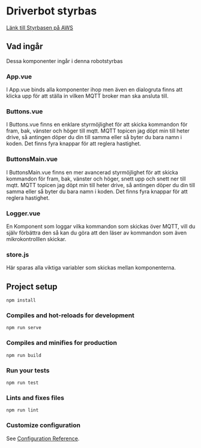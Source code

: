 # Driverbot styrbas
[Länk till Styrbasen på AWS](http://robodriver.s3.amazonaws.com/index.html)

## Vad ingår
Dessa komponenter ingår i denna robotstyrbas

### App.vue
I App.vue binds alla komponenter ihop men även en dialogruta finns att klicka upp för att ställa in vilken MQTT broker man ska ansluta till.

### Buttons.vue
I Buttons.vue finns en enklare styrmöjlighet för att skicka kommandon för fram, bak, vänster och höger till mqtt.
MQTT topicen jag döpt min till heter drive, så antingen döper du din till samma eller så byter du bara namn i koden.
Det finns fyra knappar för att reglera hastighet.
### ButtonsMain.vue
I ButtonsMain.vue finns en mer avancerad styrmöjlighet för att skicka kommandon för fram, bak, vänster och höger, snett upp  och snett ner till mqtt.
MQTT topicen jag döpt min till heter drive, så antingen döper du din till samma eller så byter du bara namn i koden.
Det finns fyra knappar för att reglera hastighet.

### Logger.vue
En Komponent som loggar vilka kommandon som skickas över MQTT, vill du själv förbättra den så kan du göra att den läser av kommandon som även mikrokontrolllen skickar.

### store.js
Här sparas alla viktiga variabler som skickas mellan komponenterna.

## Project setup
```
npm install
```

### Compiles and hot-reloads for development
```
npm run serve
```

### Compiles and minifies for production
```
npm run build
```

### Run your tests
```
npm run test
```

### Lints and fixes files
```
npm run lint
```

### Customize configuration
See [Configuration Reference](https://cli.vuejs.org/config/).
